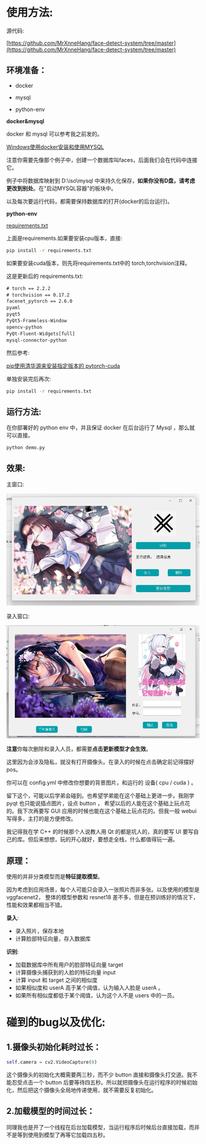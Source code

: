 # 使用方法:

源代码: 

[https://github.com/MrXnneHang/face-detect-system/tree/master](https://github.com/MrXnneHang/face-detect-system/tree/master)

## 环境准备：

* docker

* mysql
* python-env

**docker&mysql**

docker 和 mysql 可以参考我之前发的。

[Windows使用docker安装和使用MYSQL](http://xnnehang.top/blog/50)

注意你需要先像那个例子中，创建一个数据库叫faces，后面我们会在代码中连接它。

例子中将数据库映射到 D:\iso\mysql 中来持久化保存，**如果你没有D盘，请考虑更改到别处**。在"启动MYSQL容器"的板块中。

以及每次要运行代码，都需要保持数据库的打开(docker的后台运行)。

**python-env**

[requirements.txt](https://github.com/MrXnneHang/face-detect-system/blob/master/requirements.txt)

上面是requirements.如果要安装cpu版本，直接:

```cmd
pip install -r requirements.txt
```

如果要安装cuda版本，则先将requirements.txt中的 torch,torchvision注释。

这是更新后的 requirements.txt:

```cmd
# torch == 2.2.2
# torchvision == 0.17.2
facenet_pytorch == 2.6.0
pyaml
pyqt5
PyQt5-Frameless-Window
opencv-python
PyQt-Fluent-Widgets[full]
mysql-connector-python
```



然后参考:

[pip使用清华源来安装指定版本的 pytorch-cuda](http://xnnehang.top/blog/54)

单独安装完后再次:

```cmd
pip install -r requirements.txt
```



## 运行方法:



在你部署好的 python env 中，并且保证 docker 在后台运行了 Mysql ，那么就可以直接。
```cmd
python demo.py
```



## 效果:

主窗口:

![fig1](https://github.com/MrXnneHang/face-detect-system/blob/master/img/fig1.jpeg)

录入窗口:

![fig2](https://github.com/MrXnneHang/face-detect-system/blob/master/img/fig2.jpeg)

**注意**你每次删除和录入人员，都需要**点击更新模型才会生效**。

这里因为会涉及隐私，就没有打开摄像头。在录入的时候在点击确定前记得摆好pos。

你可以在 config.yml 中修改你想要的背景图片，和运行的 设备( cpu / cuda ) 。



留下这个，可能以后学弟会碰到。也希望学弟能在这个基础上更进一步。我刚学 pyqt 也只能说插点图片，设点 button ， 希望以后的人能在这个基础上玩点花的。我下次再要写 GUI 应用的时候也能在这个基础上玩点花的。但我一般 webui 写得多，主打的是方便修改。

我记得我在学 C++ 的时候那个人说教人用 Qt 的都是坑人的，真的要写 UI 要写自己的库。但后来想想，玩的开心就好，要想走全栈，什么都值得玩一遍。


## 原理：

使用的并非分类模型而是**特征提取模型**。

因为考虑到应用场景，每个人可能只会录入一张照片而非多张。以及使用的模型是 vggfacenet2， 整体的模型参数和 resnet18 差不多，但是在预训练好的情况下，性能和效果都相当不错。

**录入**:

* 录入照片，保存本地
* 计算脸部特征向量，存入数据库

**识别**:

* 加载数据库中所有用户的脸部特征向量 target
* 计算摄像头捕获到的人脸的特征向量 input
* 计算 input 和 target 之间的相似度
* 如果相似度和 userA  高于某个阈值，认为输入人脸是 userA 。
* 如果所有相似度都低于某个阈值，认为这个人不是 users 中的一员。

# 碰到的bug以及优化:

## 1.摄像头初始化耗时过长：

```python
self.camera = cv2.VideoCapture(0) 
```

这个摄像头的初始化大概需要两三秒，而不少 button 直接和摄像头打交道。我不能忍受点击一个 button 后要等待四五秒。所以就把摄像头在运行程序的时候初始化，然后把这个摄像头全局地传递使用，就不需要反复初始化。

## 2.加载模型的时间过长：

同理我也是开了一个线程在后台加载模型，当运行程序后时候后台直接加载，而并不是等到使用到模型了再等它加载四五秒。